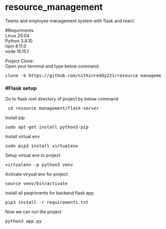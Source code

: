 # resource_management
Teams and employee management system with flask and react.
<p>#Requriments<br>
   Linux 20.04<br>
   Python 3.8.10<br>
   npm 8.11.0<br>
   node 16.15.1<br>
   
 </p>
 
 Project Clone:<br>
 Open your terminal and type below command:
 <pre>clone -b https://github.com/nithinreddy221/resource_management.git</pre>
 <h3>#Flask setup</h3>
 <p>Go to flask root directory of project by below command
  <pre> cd resource_management/flask-server</pre>
  Install pip
  <pre>sudo apt-get install python3-pip</pre>
  Install virtual env
  <pre>sudo pip3 install virtualenv</pre>
  Setup virtual env to project
  <pre>virtualenv -p python3 venv</pre>
  Activate viryual env for project 
  <pre>source venv/bin/activate</pre>
  install all peqiriments for backend flask app
  <pre>pip3 install -r requirements.txt</pre>
  Now we can run the project
  <pre>python3 app.py</pre>
 </p>
 
